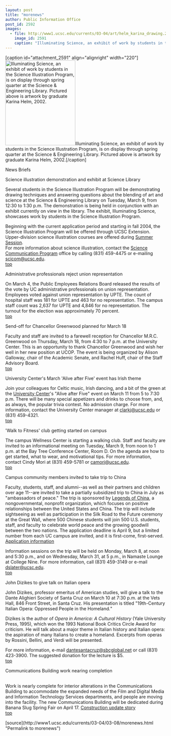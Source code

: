 ```yaml
---
layout: post
title: "morenews"
author: Public Information Office
post_id: 2592
images:
  - file: http://www1.ucsc.edu/currents/03-04/art/helm_karina_drawing.220.jpg
    image_id: 2591
    caption: "Illuminating Science, an exhibit of work by students in the Science Illustration Program, is on display through spring quarter at the Science & Engineering Library. Pictured above is artwork by graduate Karina Helm, 2002."
---
```


[caption id="attachment_2591" align="alignright" width="220"]<a href="http://localhost/mysite/wp-content/uploads/2004/03/helm_karina_drawing.220.jpg"><img class="size-full wp-image-2591" src="http://localhost/mysite/wp-content/uploads/2004/03/helm_karina_drawing.220.jpg" alt="Illuminating Science, an exhibit of work by students in the Science Illustration Program, is on display through spring quarter at the Science & Engineering Library. Pictured above is artwork by graduate Karina Helm, 2002." width="220" height="267" /></a>Illuminating Science, an exhibit of work by students in the Science Illustration Program, is on display through spring quarter at the Science & Engineering Library. Pictured above is artwork by graduate Karina Helm, 2002.[/caption]
<p class="pagehead">
  News Briefs
</p>
<p>
  <span class="sectionhead"><a name="science" id="science"></a>Science illustration demonstration and exhibit at Science Library</span><br>
</p>
<p>
  Several students in the Science Illustration Program will be demonstrating drawing techniques and answering questions about the blending of art and science at the Science &amp; Engineering Library on Tuesday, March 9, from 12:30 to 1:30 p.m. The demonstration is being held in conjunction with an exhibit currently on view in the library. The exhibit, Illuminating Science, showcases work by students in the Science Illustration Program.
</p>
<p>
  Beginning with the current application period and starting in fall 2004, the Science Illustration Program will be offered through UCSC Extension. Upper-division science illustration courses are offered during <a href="http://summer.ucsc.edu">Summer Session</a>.<br>
  For more information about science illustration, contact the <a href="http://scicom.ucsc.edu/illus/">Science Communication Program</a> office by calling (831) 459-4475 or e-mailing <a href="mailto:scicom@ucsc.edu">scicom@ucsc.edu</a>.<br>
  <a href="#science">top</a>
</p>
<p class="sectionhead">
  <a name="union" id="union"></a>Administrative professionals reject union representation
</p>
<p>
  On March 4, the Public Employees Relations Board released the results of the vote by UC administrative professionals on union representation. Employees voted against union representation by UPTE. The count of hospital staff was 181 for UPTE and 463 for no representation. The campus staff count was 2,637 for UPTE and 4,846 for no representation. The turnout for the election was approximately 70 percent.<br>
  <a href="#science">top</a>
</p>
<p class="sectionhead">
  <a name="sendoff" id="sendoff"></a>Send-off for Chancellor Greenwood planned for March 18
</p>
<p>
  Faculty and staff are invited to a farewell reception for Chancellor M.R.C. Greenwood on Thursday, March 18, from 4:30 to 7 p.m. at the University Center. This is an opportunity to thank Chancellor Greenwood and wish her well in her new position at UCOP. The event is being organized by Alison Galloway, chair of the Academic Senate, and Rachel Huff, chair of the Staff Advisory Board.<br>
  <a href="#science">top</a>
</p>
<p>
  <span class="sectionhead"><a name="ucenter" id="ucenter"></a>University Center's March 'Alive after Five' event has Irish theme<br></span>
</p>
<p>
  Join your colleagues for Celtic music, Irish dancing, and a bit of the green at the <a href="http://ucenter.ucsc.edu/events.html">University Center</a>'s "Alive after Five" event on March 11 from 5 to 7:30 p.m. There will be many special appetizers and drinks to choose from, and, as always, the popular trivia contest. No admission charge. For more information, contact the University Center manager at <a href="mailto:clarkj@ucsc.edu">clarkj@ucsc.edu</a> or (831) 459-4321.<br>
  <a href="#science">top</a><br>
</p>
<p class="sectionhead">
  <a name="walk" id="walk"></a>'Walk to Fitness' club getting started on campus
</p>
<p>
  The campus Wellness Center is starting a walking club. Staff and faculty are invited to an informational meeting on Tuesday, March 9, from noon to 1 p.m. at the Bay Tree Conference Center, Room D. On the agenda are how to get started, what to wear, and motivational tips. For more information, contact Cindy Mori at (831) 459-5781 or <a href="mcamori@ucsc.eduilto:%22">camori@ucsc.edu</a>.<br>
  <a href="#science">top</a>
</p>
<p class="sectionhead">
  <a name="china" id="china"></a>Campus community members invited to take trip to China<br>
</p>
<p>
  Faculty, students, staff, and alumni--as well as their partners and children over age 11--are invited to take a partially subsidized trip to China in July as "ambassadors of peace." The trip is sponsored by <a href="http://www.legendsofchina.com">Legends of China,</a> a nongovernmental, nonprofit organization, which focuses on positive relationships between the United States and China. The trip will include sightseeing as well as participation in the Silk Road to the Future ceremony at the Great Wall, where 500 Chinese students will join 500 U.S. students, staff, and faculty to celebrate world peace and the growing goodwill between the two nations. The application deadline is April 9, but a limited number from each UC campus are invited, and it is first-come, first-served. <a href="http://www2.ucsc.edu/legendsofchina">Application information</a><br>
</p>
<p>
  Information sessions on the trip will be held on Monday, March 8, at noon and 5:30 p.m., and on Wednesday, March 31, at 5 p.m., in Namaste Lounge at College Nine. For more information, call (831) 459-3149 or e-mail <a href="mailto:dslater@ucsc.edu">dslater@ucsc.edu</a>.<br>
  <a href="#science">top</a>
</p>
<p class="sectionhead">
  <a name="opera" id="opera"></a>John Dizikes to give talk on Italian opera
</p>
<p>
  John Dizikes, professor emeritus of American studies, will give a talk to the Dante Alighieri Society of Santa Cruz on March 10 at 7:30 p.m. at the Vets Hall, 846 Front Street, in Santa Cruz. His presentation is titled "19th-Century Italian Opera: Oppressed People in the Homeland<i>.</i>"
</p>
<p>
  Dizikes is the author of <i>Opera in America: A Cultural History</i> (Yale University Press, 1995), which won the 1993 National Book Critics Circle Award for criticism. He will talk about a major theme in Italian history and Italian opera: the aspiration of many Italians to create a homeland. Excerpts from operas by Rossini, Bellini, and Verdi will be presented.<br>
</p>
<p>
  For more information, e-mail <a href="mailto:dantesantacruz@sbcglobal.net">dantesantacruz@sbcglobal.net</a> or call (831) 423-3900. The suggested donation for the lecture is $5.<br>
  <a href="#science">top</a>
</p>
<p class="sectionhead">
  <a name="construction" id="construction"></a>Communications Building work nearing completion
</p>
<p>
  <br>
  Work is nearly complete for interior alterations in the Communications Building to accommodate the expanded needs of the Film and Digital Media and Information Technology Services departments, and people are moving into the facility. The new Communications Building will be dedicated during Banana Slug Spring Fair on April 17. <a href="http://www.ucsc.edu/about/construction_plans.html">Construction update story</a><a href="http://www2.ucsc.edu/ppc/"><br></a><a href="#science">top</a><br>
</p>
<p>

</p>
[source](http://www1.ucsc.edu/currents/03-04/03-08/morenews.html "Permalink to morenews")
